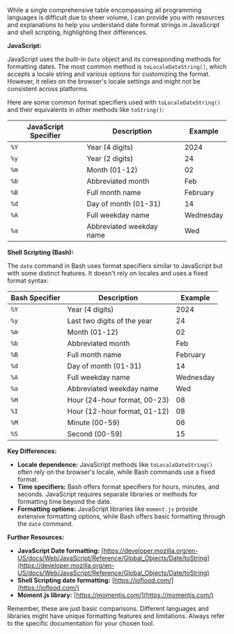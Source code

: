While a single comprehensive table encompassing all programming languages is difficult due to sheer volume, I can provide you with resources and explanations to help you understand date format strings in JavaScript and shell scripting, highlighting their differences.

**JavaScript:**

JavaScript uses the built-in `Date` object and its corresponding methods for formatting dates. The most common method is `toLocaleDateString()`, which accepts a locale string and various options for customizing the format. However, it relies on the browser's locale settings and might not be consistent across platforms.

Here are some common format specifiers used with `toLocaleDateString()` and their equivalents in other methods like `toString()`:

| JavaScript Specifier | Description | Example |
|---|---|---|
| `%Y` | Year (4 digits) | 2024 |
| `%y` | Year (2 digits) | 24 |
| `%m` | Month (01-12) | 02 |
| `%b` | Abbreviated month | Feb |
| `%B` | Full month name | February |
| `%d` | Day of month (01-31) | 14 |
| `%A` | Full weekday name | Wednesday |
| `%a` | Abbreviated weekday name | Wed |

**Shell Scripting (Bash):**

The `date` command in Bash uses format specifiers similar to JavaScript but with some distinct features. It doesn't rely on locales and uses a fixed format syntax:

| Bash Specifier | Description | Example |
|---|---|---|
| `%Y` | Year (4 digits) | 2024 |
| `%y` | Last two digits of the year | 24 |
| `%m` | Month (01-12) | 02 |
| `%b` | Abbreviated month | Feb |
| `%B` | Full month name | February |
| `%d` | Day of month (01-31) | 14 |
| `%A` | Full weekday name | Wednesday |
| `%a` | Abbreviated weekday name | Wed |
| `%H` | Hour (24-hour format, 00-23) | 08 |
| `%I` | Hour (12-hour format, 01-12) | 08 |
| `%M` | Minute (00-59) | 06 |
| `%S` | Second (00-59) | 15 |

**Key Differences:**

* **Locale dependence:** JavaScript methods like `toLocaleDateString()` often rely on the browser's locale, while Bash commands use a fixed format.
* **Time specifiers:** Bash offers format specifiers for hours, minutes, and seconds. JavaScript requires separate libraries or methods for formatting time beyond the date.
* **Formatting options:** JavaScript libraries like `moment.js` provide extensive formatting options, while Bash offers basic formatting through the `date` command.

**Further Resources:**

* **JavaScript Date formatting:** [https://developer.mozilla.org/en-US/docs/Web/JavaScript/Reference/Global_Objects/Date/toString](https://developer.mozilla.org/en-US/docs/Web/JavaScript/Reference/Global_Objects/Date/toString)
* **Shell Scripting date formatting:** [https://ioflood.com/](https://ioflood.com/)
* **Moment.js library:** [https://momentjs.com/](https://momentjs.com/)

Remember, these are just basic comparisons. Different languages and libraries might have unique formatting features and limitations. Always refer to the specific documentation for your chosen tool.